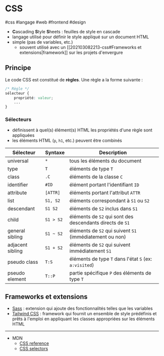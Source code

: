 # CSS

#css #langage #web #frontend #design

- **C**ascading **S**tyle **S**heets : feuilles de style en cascade
- langage utilisé pour définir le style appliqué sur un document HTML
- simple (pas de variables, etc.)
	- souvent utilisé avec un [[202103082213-css#Frameworks et extensions|framework]] sur les projets d'envergure

## Principe

Le code CSS est constitué de **règles**. Une règle a la forme suivante :

```css
/* Règle */
sélecteur {
	propriété: valeur;
	...
}
```

### Sélecteurs

- définissent à quel(s) élément(s) HTML les propriétés d'une règle sont appliquées
- les éléments HTML (`p`, `h1`, etc.) peuvent être combinés

| Sélecteur        | Syntaxe   | Description                                               |
| ---------------- | --------- | --------------------------------------------------------- |
| universal        | `*`       | tous les éléments du document                             |
| type             | `T`       | éléments de type `T`                                      |
| class            | `.C`      | éléments de la classe `C`                                 |
| identifier       | `#ID`     | élément portant l'identifiant `ID`                        |
| attribute        | `[ATTR]`  | éléments portant l'attribut `ATTR`                        |
| list             | `S1, S2`  | éléments correspondant à `S1` ou `S2`                     |
| descendant       | `S1 S2`   | éléments de `S2` inclus dans `S1`                         |
| child            | `S1 > S2` | éléments de `S2` qui sont des descendants directs de `S1` |
| general sibling  | `S1 ~ S2` | éléments de `S2` qui suivent `S1` (immédiatement ou non)  |
| adjacent sibling | `S1 + S2` | éléments de `S2` qui suivent immédiatement `S1`           |
| pseudo class     | `T:S`     | éléments de type `T` dans l'état `S` (ex: `a:visited`)    |
| pseudo element   | `T::P`    | partie spécifique `P` des éléments de type `T`            |

## Frameworks et extensions

- [Sass](https://sass-lang.com/) : extension qui ajoute des fonctionnalités telles que les variables
- [Tailwind CSS](https://tailwindcss.com/) : framework qui fournit un ensemble de style prédéfinis et prêts à l'emploi en appliquant les classes appropriées sur les éléments HTML

---

- MDN
	- [CSS reference](https://developer.mozilla.org/en-US/docs/Web/CSS/Reference)
	- [CSS selectors](https://developer.mozilla.org/en-US/docs/Web/CSS/CSS_Selectors)

